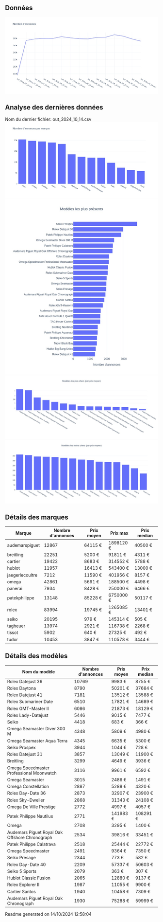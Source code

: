 
## Données
![image](./out/count_per_day.jpeg)

## Analyse des dernières données
Nom du dernier fichier: out_2024_10_14.csv
![image](./out/count_per_brand.jpeg)
![image](./out/count_per_name.jpeg)
![image](./out/avg_price_per_name_desc.jpeg)
![image](./out/avg_price_per_name_asc.jpeg)

## Détails des marques
|Marque|Nombre d'annonces|Prix moyen|Prix max|Prix median|
|------|-----------------|----------|--------|-----------|
|audemarspiguet|12867|64115 €|1898120 €|40500 €| 
|breitling|22251|5200 €|91811 €|4311 €| 
|cartier|19422|8683 €|314552 €|5788 €| 
|hublot|11957|16413 €|543400 €|13000 €| 
|jaegerlecoultre|7212|11590 €|401956 €|8157 €| 
|omega|42861|5691 €|188500 €|4498 €| 
|panerai|7934|8428 €|250000 €|6466 €| 
|patekphilippe|13148|85228 €|6750000 €|50117 €| 
|rolex|83994|19745 €|1265085 €|13401 €| 
|seiko|20195|979 €|145314 €|505 €| 
|tagheuer|13974|2921 €|116738 €|2268 €| 
|tissot|5902|640 €|27325 €|492 €| 
|tudor|10453|3847 €|110578 €|3444 €| 

## Détails des modèles
Nom du modèle|Nombre d'annonces|Prix moyen|Prix median|
|-------------|-----------------|----------|-----------|
|               Rolex Datejust 36|10769|9983 €|8755 €| 
|               Rolex Daytona|8790|50201 €|37684 €| 
|               Rolex Datejust 41|7181|13512 €|13588 €| 
|               Rolex Submariner Date|6510|17821 €|14689 €| 
|               Rolex GMT-Master II|6086|21873 €|18129 €| 
|               Rolex Lady-Datejust|5446|9015 €|7477 €| 
|               Seiko|4418|683 €|366 €| 
|               Omega Seamaster Diver 300 M|4348|5809 €|4980 €| 
|               Omega Seamaster Aqua Terra|4345|6635 €|5300 €| 
|               Seiko Prospex|3944|1044 €|728 €| 
|               Rolex Datejust 31|3857|13049 €|11900 €| 
|               Breitling|3299|4649 €|3936 €| 
|               Omega Speedmaster Professional Moonwatch|3116|9961 €|6592 €| 
|               Omega Seamaster|3015|2486 €|1491 €| 
|               Omega Constellation|2887|5288 €|4320 €| 
|               Rolex Day-Date 36|2873|32907 €|23900 €| 
|               Rolex Sky-Dweller|2868|31343 €|24108 €| 
|               Omega De Ville Prestige|2772|4997 €|4057 €| 
|               Patek Philippe Nautilus|2771|141983 €|108291 €| 
|               Omega|2708|3295 €|1400 €| 
|               Audemars Piguet Royal Oak Offshore Chronograph|2534|39816 €|33451 €| 
|               Patek Philippe Calatrava|2518|25444 €|22772 €| 
|               Omega Speedmaster|2491|9364 €|7350 €| 
|               Seiko Presage|2344|773 €|582 €| 
|               Rolex Day-Date 40|2209|57337 €|50603 €| 
|               Seiko 5 Sports|2079|363 €|307 €| 
|               Hublot Classic Fusion|2065|12880 €|9137 €| 
|               Rolex Explorer II|1987|11055 €|9900 €| 
|               Cartier Santos|1940|10458 €|7309 €| 
|               Audemars Piguet Royal Oak Chronograph|1930|75288 €|59999 €| 


 Readme generated on 14/10/2024 12:58:04